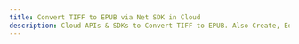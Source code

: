 ---title: Convert TIFF to EPUB via Net SDK in Clouddescription: Cloud APIs & SDKs to Convert TIFF to EPUB. Also Create, Edit & Render Microsoft Word & OpenOffice documents in the Cloud.---